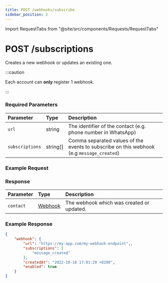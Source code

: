 ```yaml
---
title: POST /webhooks/subscribe
sidebar_position: 2
---
```


import RequestTabs from "@site/src/components/Requests/RequestTabs"

# POST /subscriptions

Creates a new webhook or updates an existing one.

:::caution

Each account can **only** register 1 webhook.

:::

### Required Parameters

| Parameter       | Type     | Description                                                                               |
| :-------------- | :------- | :---------------------------------------------------------------------------------------- |
| `url`           | string   | The identifier of the contact (e.g. phone number in WhatsApp)                             |
| `subscriptions` | string[] | Comma separated values of the events to subscribe on this webhook (e.g `message_created`) |

### Example Request

<RequestTabs endpoint='webhooks_api' request="post_webhooks_subscribe"/>

### Response

| Parameter | Type                                           | Description                               |
| :-------- | :--------------------------------------------- | :---------------------------------------- |
| `contact` | [Webhook](/api_reference/object_types/webhook) | The webhook which was created or updated. |

### Example Response

```json title=response.json
{
    "webhook": {
        "url": "https://my-app.com/my-webhook-endpoint",,
        "subscriptions": [
            "message_created"
        ],
        "createdAt": "2022-10-18 17:01:20 +0200",
        "enabled": true
    }
}
```
